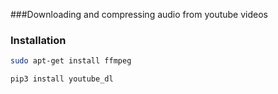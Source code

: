 ###Downloading and compressing audio from youtube videos


### Installation

```sh
sudo apt-get install ffmpeg

pip3 install youtube_dl
```

